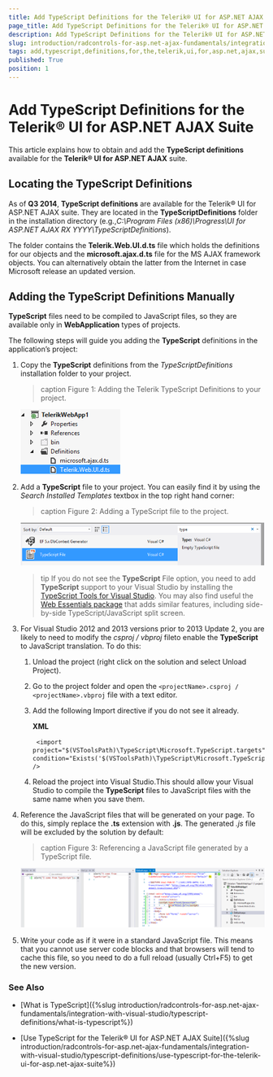 ```yaml
---
title: Add TypeScript Definitions for the Telerik® UI for ASP.NET AJAX Suite
page_title: Add TypeScript Definitions for the Telerik® UI for ASP.NET AJAX Suite | UI for ASP.NET AJAX Documentation
description: Add TypeScript Definitions for the Telerik® UI for ASP.NET AJAX Suite
slug: introduction/radcontrols-for-asp.net-ajax-fundamentals/integration-with-visual-studio/typescript-definitions/add-typescript-definitions-for-the-telerik-ui-for-asp.net-ajax-suite
tags: add,typescript,definitions,for,the,telerik,ui,for,asp.net,ajax,suite
published: True
position: 1
---
```


# Add TypeScript Definitions for the Telerik® UI for ASP.NET AJAX Suite

This article explains how to obtain and add the **TypeScript definitions**	available for the **Telerik® UI for ASP.NET AJAX** suite.

## Locating the TypeScript Definitions

As of **Q3 2014**, **TypeScript definitions** are available for the Telerik® UI for ASP.NET AJAX suite. They are located in the **TypeScriptDefinitions** folder in the installation directory (e.g.,*C:\Program Files (x86)\Progress\UI for ASP.NET AJAX RX YYYY\TypeScriptDefinitions*).

The folder contains the **Telerik.Web.UI.d.ts** file which holds the definitions for our objects and the **microsoft.ajax.d.ts** file for the MS AJAX framework objects. You can alternatively obtain the latter from the Internet in case Microsoft release an updated version.

## Adding the TypeScript Definitions Manually

**TypeScript** files need to be compiled to JavaScript files, so they are available only in **WebApplication** types of projects.

The following steps will guide you adding the **TypeScript** definitions in the application’s project:

1. Copy the **TypeScript** definitions from the *TypeScriptDefinitions* installation folder to your project.
	
	>caption Figure 1: Adding the Telerik TypeScript Definitions to your project.

	![typescript-definitions-in-project](images/typescript-definitions-in-project.png)

1. Add a **TypeScript** file to your project. You can easily find it by using the *Search Installed Templates* textbox in the top right hand corner:
	
	>caption Figure 2: Adding a TypeScript file to the project.

	![typescript-add-file](images/typescript-add-file.png)

	>tip If you do not see the **TypeScript** File option, you need to add **TypeScript** support to your Visual Studio by installing the [TypeScript Tools for Visual Studio](http://visualstudiogallery.msdn.microsoft.com/fa041d2d-5d77-494b-b0ba-8b4550792b4d). You may also find useful the [Web Essentials package](http://visualstudiogallery.msdn.microsoft.com/07d54d12-7133-4e15-becb-6f451ea3bea6) that adds similar features, including side-by-side TypeScript/JavaScript split screen.

1. For Visual Studio 2012 and 2013 versions prior to 2013 Update 2, you are likely to need to modify the *csproj / vbproj* fileto enable the **TypeScript** to JavaScript translation. To do this:

	1. Unload the project (right click on the solution and select Unload Project).

	1. Go to the project folder and open the `<projectName>.csproj / <projectName>.vbproj` file with a text editor.

	1. Add the following Import directive if you do not see it already.

		**XML**

			<import project="$(VSToolsPath)\TypeScript\Microsoft.TypeScript.targets" condition="Exists('$(VSToolsPath)\TypeScript\Microsoft.TypeScript.targets')" />

	1. Reload the project into Visual Studio.This should allow your Visual Studio to compile the **TypeScript** files to JavaScript files with the same name when you save them.

1. Reference the JavaScript files that will be generated on your page. To do this, simply replace the **.ts** extension with **.js**. The generated *.js* file will be excluded by the solution by default:

	>caption Figure 3: Referencing a JavaScript file generated by a TypeScript file.
	
	![typescript-use-ts-file-in-page](images/typescript-use-ts-file-in-page.png)

1. Write your code as if it were in a standard JavaScript file. This means that you cannot use server code blocks and that browsers will tend to cache this file, so you need to do a full reload (usually Ctrl+F5) to get the new version.


### See Also

 * [What is TypeScript]({%slug introduction/radcontrols-for-asp.net-ajax-fundamentals/integration-with-visual-studio/typescript-definitions/what-is-typescript%})

 * [Use TypeScript for the Telerik® UI for ASP.NET AJAX Suite]({%slug introduction/radcontrols-for-asp.net-ajax-fundamentals/integration-with-visual-studio/typescript-definitions/use-typescript-for-the-telerik-ui-for-asp.net-ajax-suite%})
